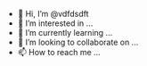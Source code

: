 - 👋 Hi, I’m @vdfdsdft
- 👀 I’m interested in ...
- 🌱 I’m currently learning ...
- 💞️ I’m looking to collaborate on ...
- 📫 How to reach me ...

<!---
vdfdsdft/vdfdsdft is a ✨ special ✨ repository because its `README.md` (this file) appears on your GitHub profile.
You can click the Preview link to take a look at your changes.
--->

